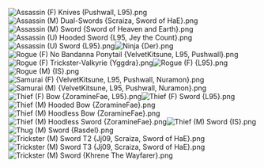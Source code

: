 ![Assassin (F) Knives (Pushwall, L95).png](https://raw.githubusercontent.com/Klokinator/FE-Repo/main/Class%20Cards/Infantry%20-%20(Swd)%20Thieves,%20Rogues,%20Assassins/Assassin%20(F)%20Knives%20(Pushwall,%20L95).png "Assassin (F) Knives (Pushwall, L95).png")![Assassin (M) Dual-Swords {Scraiza, Sword of HaE}.png](https://raw.githubusercontent.com/Klokinator/FE-Repo/main/Class%20Cards/Infantry%20-%20(Swd)%20Thieves,%20Rogues,%20Assassins/Assassin%20(M)%20Dual-Swords%20%7BScraiza,%20Sword%20of%20HaE%7D.png "Assassin (M) Dual-Swords {Scraiza, Sword of HaE}.png")![Assassin (M) Sword {Sword of Heaven and Earth}.png](https://raw.githubusercontent.com/Klokinator/FE-Repo/main/Class%20Cards/Infantry%20-%20(Swd)%20Thieves,%20Rogues,%20Assassins/Assassin%20(M)%20Sword%20%7BSword%20of%20Heaven%20and%20Earth%7D.png "Assassin (M) Sword {Sword of Heaven and Earth}.png")![Assassin (U) Hooded Sword {L95, Jey the Count}.png](https://raw.githubusercontent.com/Klokinator/FE-Repo/main/Class%20Cards/Infantry%20-%20(Swd)%20Thieves,%20Rogues,%20Assassins/Assassin%20(U)%20Hooded%20Sword%20%7BL95,%20Jey%20the%20Count%7D.png "Assassin (U) Hooded Sword {L95, Jey the Count}.png")![Assassin (U) Sword {L95}.png](https://raw.githubusercontent.com/Klokinator/FE-Repo/main/Class%20Cards/Infantry%20-%20(Swd)%20Thieves,%20Rogues,%20Assassins/Assassin%20(U)%20Sword%20%7BL95%7D.png "Assassin (U) Sword {L95}.png")![Ninja {Der}.png](https://raw.githubusercontent.com/Klokinator/FE-Repo/main/Class%20Cards/Infantry%20-%20(Swd)%20Thieves,%20Rogues,%20Assassins/Ninja%20%7BDer%7D.png "Ninja {Der}.png")![Rogue (F) No Bandanna Ponytail {VelvetKitsune, L95, Pushwall}.png](https://raw.githubusercontent.com/Klokinator/FE-Repo/main/Class%20Cards/Infantry%20-%20(Swd)%20Thieves,%20Rogues,%20Assassins/Rogue%20(F)%20No%20Bandanna%20Ponytail%20%7BVelvetKitsune,%20L95,%20Pushwall%7D.png "Rogue (F) No Bandanna Ponytail {VelvetKitsune, L95, Pushwall}.png")![Rogue (F) Trickster-Valkyrie {Yggdra}.png](https://raw.githubusercontent.com/Klokinator/FE-Repo/main/Class%20Cards/Infantry%20-%20(Swd)%20Thieves,%20Rogues,%20Assassins/Rogue%20(F)%20Trickster-Valkyrie%20%7BYggdra%7D.png "Rogue (F) Trickster-Valkyrie {Yggdra}.png")![Rogue (F) {L95}.png](https://raw.githubusercontent.com/Klokinator/FE-Repo/main/Class%20Cards/Infantry%20-%20(Swd)%20Thieves,%20Rogues,%20Assassins/Rogue%20(F)%20%7BL95%7D.png "Rogue (F) {L95}.png")![Rogue (M) {IS}.png](https://raw.githubusercontent.com/Klokinator/FE-Repo/main/Class%20Cards/Infantry%20-%20(Swd)%20Thieves,%20Rogues,%20Assassins/Rogue%20(M)%20%7BIS%7D.png "Rogue (M) {IS}.png")![Samurai (F) {VelvetKitsune, L95, Pushwall, Nuramon}.png](https://raw.githubusercontent.com/Klokinator/FE-Repo/main/Class%20Cards/Infantry%20-%20(Swd)%20Thieves,%20Rogues,%20Assassins/Samurai%20(F)%20%7BVelvetKitsune,%20L95,%20Pushwall,%20Nuramon%7D.png "Samurai (F) {VelvetKitsune, L95, Pushwall, Nuramon}.png")![Samurai (M) {VelvetKitsune, L95, Pushwall, Nuramon}.png](https://raw.githubusercontent.com/Klokinator/FE-Repo/main/Class%20Cards/Infantry%20-%20(Swd)%20Thieves,%20Rogues,%20Assassins/Samurai%20(M)%20%7BVelvetKitsune,%20L95,%20Pushwall,%20Nuramon%7D.png "Samurai (M) {VelvetKitsune, L95, Pushwall, Nuramon}.png")![Thief (F) Bow {ZoramineFae, L95}.png](https://raw.githubusercontent.com/Klokinator/FE-Repo/main/Class%20Cards/Infantry%20-%20(Swd)%20Thieves,%20Rogues,%20Assassins/Thief%20(F)%20Bow%20%7BZoramineFae,%20L95%7D.png "Thief (F) Bow {ZoramineFae, L95}.png")![Thief (F) Sword {L95}.png](https://raw.githubusercontent.com/Klokinator/FE-Repo/main/Class%20Cards/Infantry%20-%20(Swd)%20Thieves,%20Rogues,%20Assassins/Thief%20(F)%20Sword%20%7BL95%7D.png "Thief (F) Sword {L95}.png")![Thief (M) Hooded Bow {ZoramineFae}.png](https://raw.githubusercontent.com/Klokinator/FE-Repo/main/Class%20Cards/Infantry%20-%20(Swd)%20Thieves,%20Rogues,%20Assassins/Thief%20(M)%20Hooded%20Bow%20%7BZoramineFae%7D.png "Thief (M) Hooded Bow {ZoramineFae}.png")![Thief (M) Hoodless Bow {ZoramineFae}.png](https://raw.githubusercontent.com/Klokinator/FE-Repo/main/Class%20Cards/Infantry%20-%20(Swd)%20Thieves,%20Rogues,%20Assassins/Thief%20(M)%20Hoodless%20Bow%20%7BZoramineFae%7D.png "Thief (M) Hoodless Bow {ZoramineFae}.png")![Thief (M) Hoodless Sword {ZoramineFae}.png](https://raw.githubusercontent.com/Klokinator/FE-Repo/main/Class%20Cards/Infantry%20-%20(Swd)%20Thieves,%20Rogues,%20Assassins/Thief%20(M)%20Hoodless%20Sword%20%7BZoramineFae%7D.png "Thief (M) Hoodless Sword {ZoramineFae}.png")![Thief (M) Sword {IS}.png](https://raw.githubusercontent.com/Klokinator/FE-Repo/main/Class%20Cards/Infantry%20-%20(Swd)%20Thieves,%20Rogues,%20Assassins/Thief%20(M)%20Sword%20%7BIS%7D.png "Thief (M) Sword {IS}.png")![Thug (M) Sword {Rasdel}.png](https://raw.githubusercontent.com/Klokinator/FE-Repo/main/Class%20Cards/Infantry%20-%20(Swd)%20Thieves,%20Rogues,%20Assassins/Thug%20(M)%20Sword%20%7BRasdel%7D.png "Thug (M) Sword {Rasdel}.png")![Trickster (M) Sword T2 {Jj09, Scraiza, Sword of HaE}.png](https://raw.githubusercontent.com/Klokinator/FE-Repo/main/Class%20Cards/Infantry%20-%20(Swd)%20Thieves,%20Rogues,%20Assassins/Trickster%20(M)%20Sword%20T2%20%7BJj09,%20Scraiza,%20Sword%20of%20HaE%7D.png "Trickster (M) Sword T2 {Jj09, Scraiza, Sword of HaE}.png")![Trickster (M) Sword T3 {Jj09, Scraiza, Sword of HaE}.png](https://raw.githubusercontent.com/Klokinator/FE-Repo/main/Class%20Cards/Infantry%20-%20(Swd)%20Thieves,%20Rogues,%20Assassins/Trickster%20(M)%20Sword%20T3%20%7BJj09,%20Scraiza,%20Sword%20of%20HaE%7D.png "Trickster (M) Sword T3 {Jj09, Scraiza, Sword of HaE}.png")![Trickster (M) Sword {Khrene The Wayfarer}.png](https://raw.githubusercontent.com/Klokinator/FE-Repo/main/Class%20Cards/Infantry%20-%20(Swd)%20Thieves,%20Rogues,%20Assassins/Trickster%20(M)%20Sword%20%7BKhrene%20The%20Wayfarer%7D.png "Trickster (M) Sword {Khrene The Wayfarer}.png")